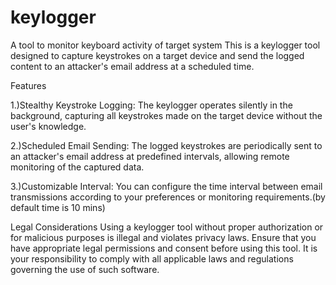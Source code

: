 # keylogger
A tool to monitor keyboard activity of target system
This is a keylogger tool designed to capture keystrokes on a target device and send the logged content to an attacker's email address at a scheduled time. 

Features

1.)Stealthy Keystroke Logging: The keylogger operates silently in the background, capturing all keystrokes made on the target device without the user's knowledge.

2.)Scheduled Email Sending: The logged keystrokes are periodically sent to an attacker's email address at predefined intervals, allowing remote monitoring of the captured data.

3.)Customizable Interval: You can configure the time interval between email transmissions according to your preferences or monitoring requirements.(by default time is 10 mins)

Legal Considerations
Using a keylogger tool without proper authorization or for malicious purposes is illegal and violates privacy laws. Ensure that you have appropriate legal permissions and consent before using this tool. It is your responsibility to comply with all applicable laws and regulations governing the use of such software.

